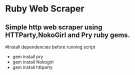 # Ruby Web Scraper

## Simple http web scraper using HTTParty,NokoGirl and Pry ruby gems.

 
#Install dependencies before running script
* gem install pry 
* gem install Nokogirl
* gem install httparty
